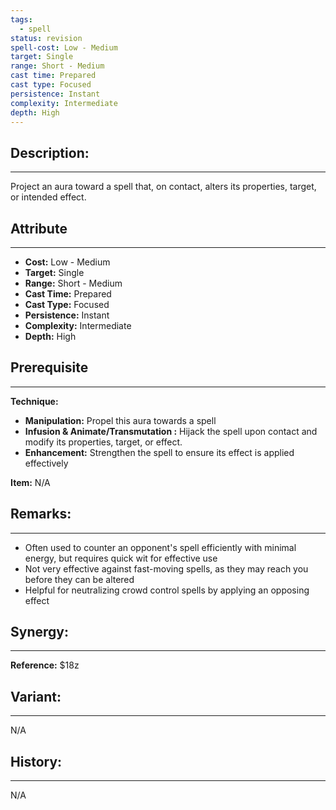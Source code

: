 ```yaml
---
tags:
  - spell
status: revision
spell-cost: Low - Medium
target: Single
range: Short - Medium
cast time: Prepared
cast type: Focused
persistence: Instant
complexity: Intermediate
depth: High
---
```

## Description:  
---  
Project an aura toward a spell that, on contact, alters its properties, target, or intended effect.  
  
## Attribute  
___  
- __Cost:__ Low - Medium  
- __Target:__ Single  
- __Range:__ Short - Medium  
- __Cast Time:__ Prepared  
- __Cast Type:__ Focused  
- __Persistence:__ Instant  
- __Complexity:__ Intermediate  
- __Depth:__ High  
  
## Prerequisite  
___  
__Technique:__  
  
- __Manipulation:__ Propel this aura towards a spell  
- __Infusion & Animate/Transmutation :__ Hijack the spell upon contact and modify its properties, target, or effect.  
- __Enhancement:__ Strengthen the spell to ensure its effect is applied effectively  
  
__Item:__ N/A  
## Remarks:  
___  
- Often used to counter an opponent's spell efficiently with minimal energy, but requires quick wit for effective use  
- Not very effective against fast-moving spells, as they may reach you before they can be altered  
- Helpful for neutralizing crowd control spells by applying an opposing effect  
  
## Synergy:  
___  
  
__Reference:__ $18z  
  
## Variant:  
___  
  
N/A  
  
## History:  
___  
N/A